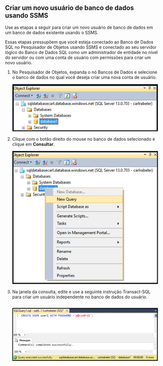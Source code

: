 

## <a name="create-new-database-user-using-ssms"></a>Criar um novo usuário de banco de dados usando SSMS
Use as etapas a seguir para criar um novo usuário de banco de dados em um banco de dados existente usando o SSMS. 

Essas etapas pressupõem que você esteja conectado ao Banco de Dados SQL no Pesquisador de Objetos usando SSMS e conectado ao seu servidor lógico do Banco de Dados SQL como um administrador de entidade no nível do servidor ou com uma conta de usuário com permissões para criar um novo usuário. 

1. No Pesquisador de Objetos, expanda o nó Bancos de Dados e selecione o banco de dados no qual você deseja criar uma nova conta de usuário.
   
     ![SQL Server Manager Studio: conectar-se a um servidor de Banco de Dados SQL](./media/sql-database-create-new-database-user/sql-database-create-new-database-user-1.png)
2. Clique com o botão direito do mouse no banco de dados selecionado e clique em **Consultar**.
   
     ![SQL Server Manager Studio: conectar-se a um servidor de Banco de Dados SQL](./media/sql-database-create-new-database-user/sql-database-create-new-database-user-2.png)
3. Na janela da consulta, edite e use a seguinte instrução Transact-SQL para criar um usuário independente no banco de dados do usuário. 
   
    ```CREATE USER user1 WITH PASSWORD ='p@ssw0rd1';
    ```
   
     ![SQL Server Management Studio: Connect to SQL Database server](./media/sql-database-create-new-database-user/sql-database-create-new-database-user-3.png)



<!--HONumber=Nov16_HO2-->



